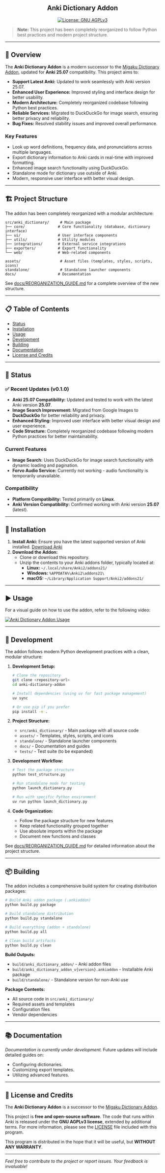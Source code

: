 <h2 align="center">Anki Dictionary Addon </h2>
<p align="center">
  <a href="https://www.gnu.org/licenses/agpl-3.0.html" title="License: GNU AGPLv3">
    <img src="https://img.shields.io/badge/license-GNU%20AGPLv3-green.svg" alt="License: GNU AGPLv3">
  </a>
</p>

> **Note:** This project has been completely reorganized to follow Python best practices and modern project structure.

---

## 📖 Overview

The **Anki Dictionary Addon** is a modern successor to the [Migaku Dictionary Addon](https://github.com/migaku-official/Migaku-Dictionary-Addon), updated for **Anki 25.07** compatibility. This project aims to:

- **Support Latest Anki:** Updated to work seamlessly with Anki version 25.07.
- **Enhanced User Experience:** Improved styling and interface design for better usability.
- **Modern Architecture:** Completely reorganized codebase following Python best practices.
- **Reliable Services:** Migrated to DuckDuckGo for image search, ensuring better privacy and reliability.
- **Bug Fixes:** Resolved stability issues and improved overall performance.

### Key Features

- Look up word definitions, frequency data, and pronunciations across multiple languages.
- Export dictionary information to Anki cards in real-time with improved formatting.
- Enhanced image search functionality using DuckDuckGo.
- Standalone mode for dictionary use outside of Anki.
- Modern, responsive user interface with better visual design.

---

## 🏗️ Project Structure

The addon has been completely reorganized with a modular architecture:

```
src/anki_dictionary/     # Main package
├── core/               # Core functionality (database, dictionary interface)
├── ui/                 # User interface components
├── utils/              # Utility modules
├── integrations/       # External service integrations
├── exporters/          # Export functionality
└── web/                # Web-related components

assets/                  # Asset files (templates, styles, scripts, icons)
standalone/              # Standalone launcher components
docs/                   # Documentation
```

See [docs/REORGANIZATION_GUIDE.md](docs/REORGANIZATION_GUIDE.md) for a complete overview of the new structure.

---

## 📋 Table of Contents

- [Status](#status)
- [Installation](#installation)
- [Usage](#usage)
- [Development](#development)
- [Building](#building)
- [Documentation](#documentation)
- [License and Credits](#license-and-credits)

---

## 🚧 Status

### ✅ Recent Updates (v0.1.0)

- **Anki 25.07 Compatibility:** Updated and tested to work with the latest Anki version **25.07**.
- **Image Search Improvement:** Migrated from Google Images to **DuckDuckGo** for better reliability and privacy.
- **Enhanced Styling:** Improved user interface with better visual design and user experience.
- **Code Structure:** Completely reorganized codebase following modern Python practices for better maintainability.

### Current Features

- **Image Search:** Uses DuckDuckGo for image search functionality with dynamic loading and pagination.
- **Forvo Audio Service:** Currently not working - audio functionality is temporarily unavailable.

### Compatibility

- **Platform Compatibility:** Tested primarily on **Linux**.
- **Anki Version Compatibility:** Confirmed working with Anki version **25.07** (latest).

---

## 💾 Installation

1. **Install Anki:** Ensure you have the latest supported version of Anki installed. [Download Anki](https://apps.ankiweb.net/)
2. **Download the Addon:**
   - Clone or download this repository.
   - Unzip the contents to your Anki addons folder, typically located at:
     - **Linux:** `~/.local/share/Anki2/addons21/`
     - **Windows:** `%APPDATA%\Anki2\addons21\`
     - **macOS:** `~/Library/Application Support/Anki2/addons21/`

---

## ▶️ Usage

For a visual guide on how to use the addon, refer to the following video:

[![Anki Dictionary Addon Usage](https://img.youtube.com/vi/vrzBeiFlKjg/0.jpg)](https://www.youtube.com/watch?v=vrzBeiFlKjg)

---

## 🔧 Development

The addon follows modern Python development practices with a clean, modular structure:

1. **Development Setup:**
   ```bash
   # Clone the repository
   git clone <repository-url>
   cd anki-dictionary-addon
   
   # Install dependencies (using uv for fast package management)
   uv sync
   
   # Or use pip if you prefer
   pip install -e .
   ```

2. **Project Structure:**
   - `src/anki_dictionary/` - Main package with all source code
   - `assets/` - Templates, styles, scripts, and icons
   - `standalone/` - Standalone launcher components
   - `docs/` - Documentation and guides
   - `tests/` - Test suite (to be expanded)

3. **Development Workflow:**
   ```bash
   # Test the package structure
   python test_structure.py
   
   # Run standalone mode for testing
   python launch_dictionary.py
   
   # Run with specific Python environment
   uv run python launch_dictionary.py
   ```

4. **Code Organization:**
   - Follow the package structure for new features
   - Keep related functionality grouped together
   - Use absolute imports within the package
   - Document new functions and classes

See [docs/REORGANIZATION_GUIDE.md](docs/REORGANIZATION_GUIDE.md) for detailed information about the project structure.

---

## 📦 Building

The addon includes a comprehensive build system for creating distribution packages:

```bash
# Build Anki addon package (.ankiaddon)
python build.py package

# Build standalone distribution
python build.py standalone

# Build everything (addon + standalone)
python build.py all

# Clean build artifacts
python build.py clean
```

**Build Outputs:**
- `build/anki_dictionary_addon/` - Anki addon files
- `build/anki_dictionary_addon_v{version}.ankiaddon` - Installable Anki package
- `build/standalone/` - Standalone version for non-Anki use

**Package Contents:**
- All source code in `src/anki_dictionary/`
- Required assets and templates
- Configuration files
- Vendor dependencies

---

## 📚 Documentation

*Documentation is currently under development.* Future updates will include detailed guides on:

- Configuring dictionaries.
- Customizing export templates.
- Utilizing advanced features.

---

## 📝 License and Credits

The **Anki Dictionary Addon** is a successor to the [Migaku Dictionary Addon](https://github.com/migaku-official/Migaku-Dictionary-Addon).

This project is **free and open-source software**. The code that runs within Anki is released under the **GNU AGPLv3 license**, extended by additional terms. For more information, please see the [LICENSE](https://www.gnu.org/licenses/agpl-3.0.html) file included with this program.

This program is distributed in the hope that it will be useful, but **WITHOUT ANY WARRANTY**.

---

*Feel free to contribute to the project or report issues. Your feedback is invaluable!*
